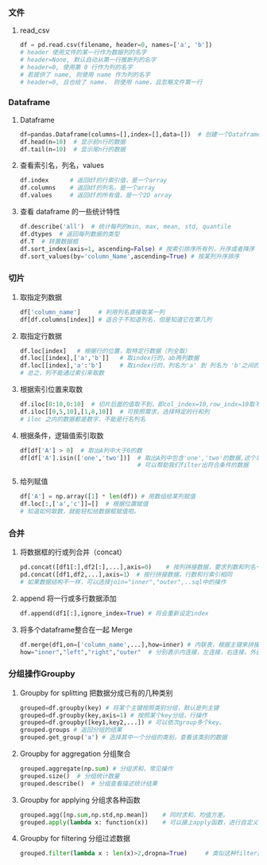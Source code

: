 ### 文件

1. read_csv

   ```python
   df = pd.read.csv(filename, header=0, names=['a', 'b'])
   # header 使用文件的某一行作为数据列的名字
   # header=None, 默认自动从第一行推断列的名字
   # header=0, 使用第 0 行作为列的名字
   # 若提供了 name, 则使用 name 作为列的名字
   # header=0, 且也给了 name， 则使用 name，且忽略文件第一行
   ```



### Dataframe

1. Dataframe

   ```python
   df=pandas.Dataframe(columns=[],index=[],data=[])  # 创建一个Dataframe
   df.head(n=10)  # 显示前n行的数据
   df.tail(n=10)  # 显示尾n行的数据
   ```

2. 查看索引名，列名，values

   ```python
   df.index      # 返回df的行索引值，是一个array
   df.columns    # 返回df的列名，是一个array
   df.values     # 返回df的所有值，是一个2D array
   ```

3. 查看 dataframe 的一些统计特性

   ```python
   df.describe('all')  # 统计每列的min, max, mean, std, quantile
   df.dtypes  # 返回每列数据的类型
   df.T  # 转置数据框
   df.sort_index(axis=1, ascending=False) # 按索引排序所有列，升序或者降序
   df.sort_values(by='column_Name',ascending=True) # 按某列升序排序

   ```

   

### 切片

1. 取指定列数据

   ```python
   df['column_name']     # 利用列名直接取某一列
   df[df.columns[index]] # 适合于不知道列名，但是知道它在第几列
   ```

2. 取指定行数据

   ```python
   df.loc[index]   # 根据行的位置，取特定行数据（列全取）
   df.loc[[index],['a','b']]   # 取index行的，ab两列数据
   df.loc[[index],'a':'b']     # 取index行的，列名为'a' 到 列名为 'b'之间的所有列
   # 总之，列不能通过索引来取数
   ```

3. 根据索引位置来取数

   ```python
   df.iloc[0:10,0:10]  # 切片后面的值取不到，即col_index=10,row_indx=10取不到
   df.iloc[[0,5,10],[1,8,10]]  # 可按照需求，选择特定的行和列
   # iloc 之内的数据都是数字，不能是行名列名
   ```

4. 根据条件，逻辑值索引取数

   ```python
   df[df['A'] > 0]  # 取出A列中大于0的数
   df[df['A'].isin(['one','two'])]  # 取出A列中包含'one','two'的数据,这个功能很强大，
                                    # 可以帮助我们filter出符合条件的数据
   ```
   
5. 给列赋值

   ```python
   df['A'] = np.array([1] * len(df)) # 用数组给某列赋值
   df.loc[:,['a','c']]=[]  # 根据位置赋值
   # 知道如何取数，就能轻松给数据框赋值啦。
   ```   
   
   

### 合并    
1. 将数据框的行或列合并（concat）

   ```python
   pd.concat([df1[:],df2[:],...],axis=0)    # 按列拼接数据，要求列数和列名一样
   pd.concat([df1,df2,...],axis=1） # 按行拼接数据，行数和行索引相同
   # 如果数据结构不一样，可以选择join="inner","outer",..sql中的操作
   ```   
   
2. append 将一行或多行数据添加

   ```python
   df.append(df1[:],ignore_index=True) # 将会重新设定index
   ```   
   
3. 将多个dataframe整合在一起 Merge

   ```python
   df.merge(df1,on=['column_name',...],how=inner) # 内联表，根据主键来拼接
   how="inner","left","right","outer"  # 分别表示内连接，左连接，右连接，外连接。
   ```   

   

### 分组操作Groupby    
1. Groupby for splitting 把数据分成已有的几种类别

   ```python
   grouped=df.groupby(key) # 将某个主键按照类别分组，默认是列主键
   grouped=df.groupby(key,axis=1) # 按照某个key分组，行操作
   grouped=df.groupby([key1,key2,...]) # 可以依次group多个key。
   grouped.groups # 返回分组的结果
   grouped.get_group('a') # 选择其中一个分组的类别，查看该类别的数据
   ```   
   
2. Groupby for aggregation 分组聚合

   ```python
   grouped.aggregate(np.sum) # 分组求和，常见操作
   grouped.size()  # 分组统计数量
   grouped.describe()  # 分组查看描述统计结果
   ```   
   
3. Groupby for applying 分组求各种函数

   ```python
   grouped.agg([np.sum,np.std,np.mean])    # 同时求和，均值方差。
   grouped.apply(lambda x: function(x))    # 可以接上apply函数，进行自定义操作
   ```   
   
3. Groupby for filtering 分组过滤数据

   ```python
   grouped.filter(lambda x : len(x)>2,dropna=True)     # 类似这种filter操作
   ```   

   
   
   
   
   